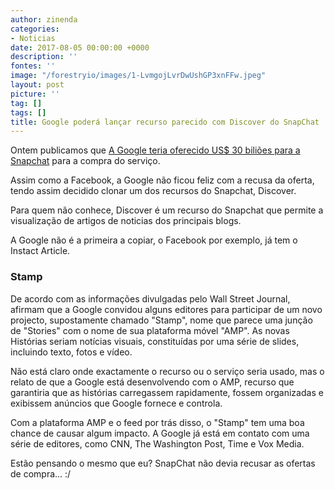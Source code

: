 ```yaml
---
author: zinenda
categories:
- Noticias
date: 2017-08-05 00:00:00 +0000
description: ''
fontes: ''
image: "/forestryio/images/1-LvmgojLvrDwUshGP3xnFFw.jpeg"
layout: post
picture: ''
tag: []
tags: []
title: Google poderá lançar recurso parecido com Discover do SnapChat
---
```



Ontem publicamos que [A Google teria oferecido US$ 30 biliões para a Snapchat](http://maning.tech/2017/08/04/google-teria-oferecido-us-30-bilhoes-para-adquirir-snapchat/) para a compra do serviço.

Assim como a Facebook, a Google não ficou feliz com a recusa da oferta, tendo assim decidido clonar um dos recursos do Snapchat, Discover.

Para quem não conhece, Discover é um recurso do Snapchat que permite a visualização de artigos de noticias dos principais blogs.

A Google não é a primeira a copiar, o Facebook por exemplo, já tem o Instact Article.

### Stamp

De acordo com as informações divulgadas pelo Wall Street Journal, afirmam que a Google convidou alguns editores para participar de um novo projecto, supostamente chamado "Stamp", nome que parece uma junção de "Stories" com o nome de sua plataforma móvel "AMP". As novas Histórias seriam notícias visuais, constituídas por uma série de slides, incluindo texto, fotos e vídeo.

Não está claro onde exactamente o recurso ou o serviço seria usado, mas o relato de que a Google está desenvolvendo com o AMP, recurso que garantiria que as histórias carregassem rapidamente, fossem organizadas e exibissem anúncios que Google fornece e controla.

Com a plataforma AMP e o feed por trás disso, o "Stamp" tem uma boa chance de causar algum impacto. A Google já está em contato com uma série de editores, como CNN, The Washington Post, Time e Vox Media.

Estão pensando o mesmo que eu? SnapChat não devia recusar as ofertas de compra... :/